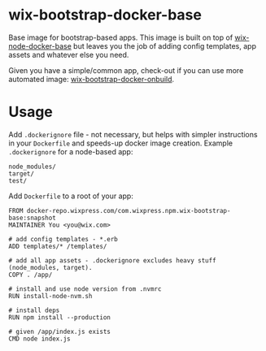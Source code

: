 # wix-bootstrap-docker-base

Base image for bootstrap-based apps. This image is built on top of [wix-node-docker-base](https://github.com/wix/wix-node-docker-base) but leaves you the job of adding config templates, app assets and whatever else you need.

Given you have a simple/common app, check-out if you can use more automated image: [wix-bootstrap-docker-onbuild](../wix-bootstrap-docker-onbuild).

# Usage

Add `.dockerignore` file - not necessary, but helps with simpler instructions in your `Dockerfile` and speeds-up docker image creation. Example `.dockerignore` for a node-based app:

```
node_modules/
target/
test/
```

Add `Dockerfile` to a root of your app:

```
FROM docker-repo.wixpress.com/com.wixpress.npm.wix-bootstrap-base:snapshot
MAINTAINER You <you@wix.com>

# add config templates - *.erb
ADD templates/* /templates/

# add all app assets - .dockerignore excludes heavy stuff (node_modules, target).
COPY . /app/

# install and use node version from .nvmrc
RUN install-node-nvm.sh

# install deps
RUN npm install --production

# given /app/index.js exists
CMD node index.js
```
